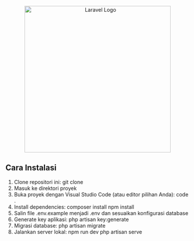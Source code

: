 <p align="center"><a href="https://laravel.com" target="_blank"><img src="https://raw.githubusercontent.com/laravel/art/master/logo-lockup/5%20SVG/2%20CMYK/1%20Full%20Color/laravel-logolockup-cmyk-red.svg" width="400" alt="Laravel Logo"></a></p>



## Cara Instalasi

1. Clone repositori ini: git clone 
2. Masuk ke direktori proyek
3. Buka proyek dengan Visual Studio Code (atau editor pilihan Anda): code .
4. Install dependencies:
    composer install
    npm install
5. Salin file .env.example menjadi .env dan sesuaikan konfigurasi database
7. Generate key aplikasi: php artisan key:generate
8. Migrasi database: php artisan migrate
9. Jalankan server lokal:
    npm run dev
    php artisan serve

